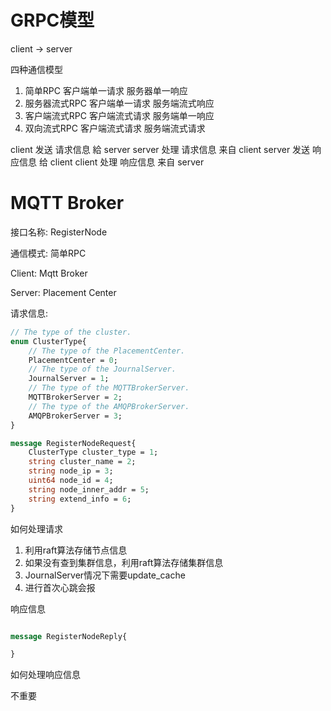 # GRPC模型
client -> server

四种通信模型
1. 简单RPC 客户端单一请求 服务器单一响应
2. 服务器流式RPC 客户端单一请求 服务端流式响应
3. 客户端流式RPC 客户端流式请求 服务端单一响应
4. 双向流式RPC 客户端流式请求 服务端流式请求

client 发送 请求信息 給 server
server 处理 请求信息 来自 client
server 发送 响应信息 给 client
client 处理 响应信息 来自 server

# MQTT Broker

接口名称: RegisterNode

通信模式: 简单RPC

Client: Mqtt Broker

Server: Placement Center

请求信息:

```protobuf
// The type of the cluster.
enum ClusterType{
    // The type of the PlacementCenter.
    PlacementCenter = 0;
    // The type of the JournalServer.
    JournalServer = 1;
    // The type of the MQTTBrokerServer.
    MQTTBrokerServer = 2;
    // The type of the AMQPBrokerServer.
    AMQPBrokerServer = 3;
}

message RegisterNodeRequest{
    ClusterType cluster_type = 1;
    string cluster_name = 2;
    string node_ip = 3;
    uint64 node_id = 4;
    string node_inner_addr = 5;
    string extend_info = 6;
}

```


如何处理请求

1. 利用raft算法存储节点信息
2. 如果没有查到集群信息，利用raft算法存储集群信息
3. JournalServer情况下需要update_cache
4. 进行首次心跳会报

响应信息

```protobuf

message RegisterNodeReply{

}
```

如何处理响应信息

不重要
